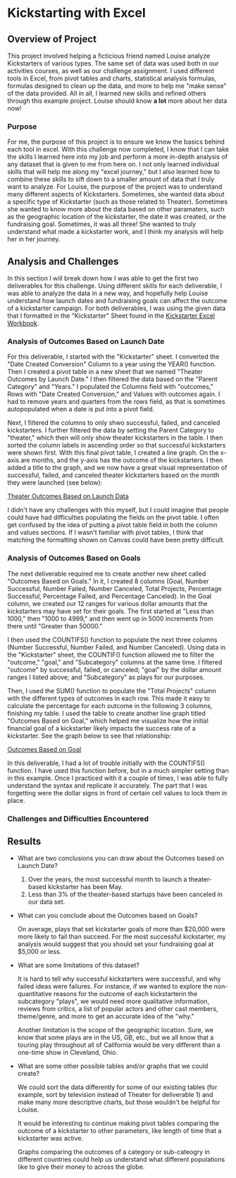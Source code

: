 # Kickstarting with Excel

## Overview of Project
   This project involved helping a ficticious friend named Louise analyze Kickstarters of various types. The same set of data was used both in our activities courses, as well as our challenge assignment. I used different tools in Excel, from pivot tables and charts, statistical analysis formulas, formulas designed to clean up the data, and more to help me "make sense" of the data provided. All in all, I learned new skills and refined others through this example project. Louise should know **a lot** more about her data now! 
### Purpose
   For me, the purpose of this project is to ensure we know the basics behind each tool in excel. With this challenge now completed, I know that I can take the skills I learned here into my job and perform a more in-depth analysis of any dataset that is given to me from here on. I not only learned individual skills that will help me along my "excel journey," but I also learned how to combine these skills to sift down to a smaller amount of data that I truly want to analyze.
   For Louise, the purpose of the project was to understand many different aspects of Kickstarters. Sometimes, she wanted data about a specific type of Kickstarter (such as those related to Theater). Sometimes she wanted to know more about the data based on other paramaters, such as the geographic location of the kickstarter, the date it was created, or the fundraising goal. Sometimes, it was all three! She wanted to truly understand what made a kickstarter work, and I think my analysis will help her in her journey.
## Analysis and Challenges
   In this section I will break down how I was able to get the first two deliverables for this challenge. Using different skills for each deliverable, I was able to analyze the data in a new way, and hopefully help Louise understand how launch dates and fundraising goals can affect the outcome of a kickstarter campaign. For both deliverables, I was using the given data that I formatted in the "Kickstarter" Sheet found in the [Kickstarter Excel Workbook](https://github.com/mabuckjr/kickstarter-analysis/blob/main/Copy%20of%20Kickstarter_Challenge.xlsx). 
### Analysis of Outcomes Based on Launch Date
   For this deliverable, I started with the "Kickstarter" sheet. I converted the "Date Created Conversion" Column to a year using the YEAR() function. Then I created a pivot table in a new sheet that we named "Theater Outcomes by Launch Date." I then filtered the data based on the "Parent Category" and "Years." I populated the Columns field with "outcomes," Rows with "Date Created Conversion," and Values with outcomes again. I had to remove years and quarters from the rows field, as that is sometimes autopopulated when a date is put into a pivot field.
   
   Next, I filtered the columns to only shwo successful, failed, and canceled kickstarters. I further filtered the data by setting the Parent Category to "theater," which then will only show theater kickstarters in the table. I then sorted the column labels in ascending order so that successful kickstarters were shown first. With this final pivot table, I created a line graph. On the x-axis are months, and the y-axis has the outcome of the kickstarters. I then added a title to the graph, and we now have a great visual representation of successful, failed, and canceled theater kickstarters based on the month they were launched (see below): 
   
   [Theater Outcomes Based on Launch Data](https://github.com/mabuckjr/kickstarter-analysis/blob/main/Resources/Theater_Outcomes_vs_Launch.png)
   
   I didn't have any challenges with this myself, but I could imagine that people could have had difficulties populating the fields on the pivot table. I often get confused by the idea of putting a pivot table field in both the column and values sections. If I wasn't familiar with pivot tables, I think that matching the formatting shown on Canvas could have been pretty difficult. 

### Analysis of Outcomes Based on Goals
   The next deliverable required me to create another new sheet called "Outcomes Based on Goals." In it, I created 8 columns (Goal, Number Successful, Number Failed, Number Canceled, Total Projects, Percentage Successful, Percentage Failed, and Percentage Canceled). In the Goal column, we created our 12 ranges for various dollar amounts that the kickstarters may have set for their goals. The first started at "Less than 1000," then "1000 to 4999," and then went up in 5000 increments from there until "Greater than 50000."
   
   I then used the COUNTIFS() function to populate the next three columns (Number Successful, Number Failed, and Number Canceled). Using data in the "Kickstarter" sheet, the COUNTIF() function allowed me to filter the "outcome," "goal," and "Subcategory" columns at the same time. I filtered "outcome" by successful, failed, or canceled; "goal" by the dollar amount ranges I listed above; and "Subcategory" as plays for our purposes.
   
   Then, I used the SUM() function to populate the "Total Projects" column with the different types of outcomes in each row. This made it easy to calculate the percentage for each outcome in the following 3 columns, finishing my table. I used the table to create another line graph titled "Outcomes Based on Goal," which helped me visualize how the initial financial goal of a kickstarter likely impacts the success rate of a kickstarter. See the graph below to see that relationship:
   
   [Outcomes Based on Goal](https://github.com/mabuckjr/kickstarter-analysis/blob/main/Resources/Outcomes_vs_Goals.png) 
   
   In this deliverable, I had a lot of trouble initially with the COUNTIFS() function. I have used this function before, but in a much simpler setting than in this example. Once I practiced with it a couple of times, I was able to fully understand the syntax and replicate it accurately. The part that I was forgetting were the dollar signs in front of certain cell values to lock them in place. 

### Challenges and Difficulties Encountered

## Results

- What are two conclusions you can draw about the Outcomes based on Launch Date?

   1) Over the years, the most successful month to launch a theater-based kickstarter has been May.
   2) Less than 3% of the theater-based startups have been canceled in our data set.

- What can you conclude about the Outcomes based on Goals?

   On average, plays that set kickstarter goals of more than $20,000 were more likely to fail than succeed. For the most successful kickstarter, my analysis would suggest that you should set your fundraising goal at $5,000 or less.

- What are some limitations of this dataset?

   It is hard to tell why successful kickstarters were successful, and why failed ideas were failures. For instance, if we wanted to explore the non-quantitative reasons for the outcome of each kickstarterin the subcategory "plays", we would need more qualitative information, reviews from critics, a list of popular actors and other cast members, theme/genre, and more to get an accurate idea of the "why."

   Another limitation is the scope of the geographic location. Sure, we know that some plays are in the US, GB, etc., but we all know that a touring play throughout all of California would be very different than a one-time show in Cleveland, Ohio.

- What are some other possible tables and/or graphs that we could create?

   We could sort the data differently for some of our existing tables (for example, sort by television instead of Theater for deliverable 1) and make many more descriptive charts, but those wouldn't be helpful for Louise.
   
   It would be interesting to continue making pivot tables comparing the outcome of a kickstarter to other parameters, like length of time that a kickstarter was active.
   
   Graphs comparing the outcomes of a category or sub-cateogry in different countries could help us understand what different populations like to give their money to across the globe.
